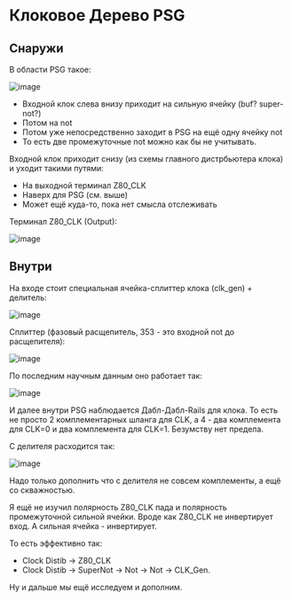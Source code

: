 # Клоковое Дерево PSG

## Снаружи

В области PSG такое:

![image](/imstore/189532131-c1bba1f1-f104-4d26-8747-739a41bbed4e.png)

- Входной клок слева внизу приходит на сильную ячейку (buf? super-not?)
- Потом на not
- Потом уже непосредственно заходит в PSG на ещё одну ячейку not
- То есть две промежуточные not можно как бы не учитывать.

Входной клок приходит снизу (из схемы главного дистрбьютера клока) и уходит такими путями:
- На выходной терминал Z80_CLK
- Наверх для PSG (см. выше)
- Может ещё куда-то, пока нет смысла отслеживать

Терминал Z80_CLK (Output):

![image](/imstore/189531869-1f1e47c2-7f20-40f4-84f5-62f999ab6030.png)

## Внутри

На входе стоит специальная ячейка-сплиттер клока (clk_gen) + делитель:

![image](/imstore/189532518-c890a300-7e2e-4062-8671-c455de62b732.png)

Сплиттер (фазовый расщепитель, 353 - это входной not до расщепителя):

![image](/imstore/189533050-574eb151-a585-443c-aa10-63ce3d2917fd.png)

По последним научным данным оно работает так:

![image](/imstore/189532559-f9f13671-ce48-4d07-b6b1-8e17289e1bc3.png)

И далее внутри PSG наблюдается Дабл-Дабл-Rails для клока. То есть не просто 2 комплементарных шланга для CLK, а 4 - два комплемента для CLK=0 и два комплемента для CLK=1. Безумству нет предела.

С делителя расходится так:

![image](/imstore/189532689-1cd10aff-da9a-4b22-b837-a8547770aac5.png)

Надо только дополнить что с делителя не совсем комплементы, а ещё со скважностью. 

Я ещё не изучил полярность Z80_CLK пада и полярность промежуточной сильной ячейки.
Вроде как Z80_CLK не инвертирует вход.
А сильная ячейка - инвертирует.

То есть эффективно так:
- Clock Distib -> Z80_CLK
- Clock Distib -> SuperNot -> Not -> Not -> CLK_Gen.

Ну и дальше мы ещё исследуем и дополним.
